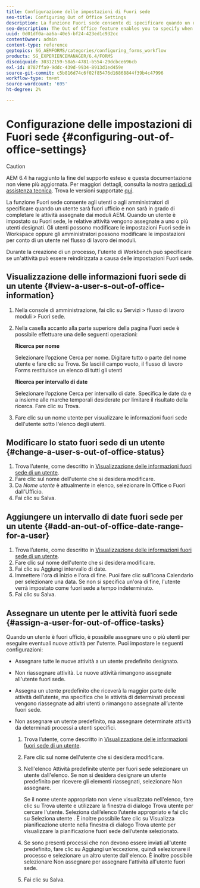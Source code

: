 ```yaml
---
title: Configurazione delle impostazioni di Fuori sede
seo-title: Configuring Out of Office Settings
description: La funzione Fuori sede consente di specificare quando un utente sarà fuori ufficio e non sarà in grado di completare le attività assegnate dai moduli AEM.
seo-description: The Out of Office feature enables you to specify when a user will be out of the office and unable to complete tasks assigned by AEM forms.
uuid: 0d01df0a-aa6a-40e5-bf24-423ed1c932cc
contentOwner: admin
content-type: reference
geptopics: SG_AEMFORMS/categories/configuring_forms_workflow
products: SG_EXPERIENCEMANAGER/6.4/FORMS
discoiquuid: 30312159-58a5-4781-b554-29dcbce696cb
exl-id: 8787ffa9-9ddc-439d-9934-8913d1ed459e
source-git-commit: c5b816d74c6f02f85476d16868844f39b4c47996
workflow-type: tm+mt
source-wordcount: '695'
ht-degree: 2%

---
```


# Configurazione delle impostazioni di Fuori sede {#configuring-out-of-office-settings}

>[!CAUTION]
>
>AEM 6.4 ha raggiunto la fine del supporto esteso e questa documentazione non viene più aggiornata. Per maggiori dettagli, consulta la nostra [periodi di assistenza tecnica](https://helpx.adobe.com/it/support/programs/eol-matrix.html). Trova le versioni supportate [qui](https://experienceleague.adobe.com/docs/).

La funzione Fuori sede consente agli utenti o agli amministratori di specificare quando un utente sarà fuori ufficio e non sarà in grado di completare le attività assegnate dai moduli AEM. Quando un utente è impostato su Fuori sede, le relative attività vengono assegnate a uno o più utenti designati. Gli utenti possono modificare le impostazioni Fuori sede in Workspace oppure gli amministratori possono modificare le impostazioni per conto di un utente nel flusso di lavoro dei moduli.

Durante la creazione di un processo, l&#39;utente di Workbench può specificare se un&#39;attività può essere reindirizzata a causa delle impostazioni Fuori sede.

## Visualizzazione delle informazioni fuori sede di un utente {#view-a-user-s-out-of-office-information}

1. Nella console di amministrazione, fai clic su Servizi > flusso di lavoro moduli > Fuori sede.
1. Nella casella accanto alla parte superiore della pagina Fuori sede è possibile effettuare una delle seguenti operazioni:

   **Ricerca per nome**

   Selezionare l’opzione Cerca per nome. Digitare tutto o parte del nome utente e fare clic su Trova. Se lasci il campo vuoto, il flusso di lavoro Forms restituisce un elenco di tutti gli utenti

   **Ricerca per intervallo di date**

   Selezionare l’opzione Cerca per intervallo di date. Specifica le date da e a insieme alle marche temporali desiderate per limitare il risultato della ricerca. Fare clic su Trova.

1. Fare clic su un nome utente per visualizzare le informazioni fuori sede dell&#39;utente sotto l&#39;elenco degli utenti.

## Modificare lo stato fuori sede di un utente {#change-a-user-s-out-of-office-status}

1. Trova l’utente, come descritto in [Visualizzazione delle informazioni fuori sede di un utente](configuring-out-office-settings.md#view-a-user-s-out-of-office-information).
1. Fare clic sul nome dell&#39;utente che si desidera modificare.
1. Da *Nome utente* è attualmente in elenco, selezionare In Office o Fuori dall&#39;Ufficio.
1. Fai clic su Salva.

## Aggiungere un intervallo di date fuori sede per un utente {#add-an-out-of-office-date-range-for-a-user}

1. Trova l’utente, come descritto in [Visualizzazione delle informazioni fuori sede di un utente](configuring-out-office-settings.md#view-a-user-s-out-of-office-information).
1. Fare clic sul nome dell&#39;utente che si desidera modificare.
1. Fai clic su Aggiungi intervallo di date.
1. Immettere l&#39;ora di inizio e l&#39;ora di fine. Puoi fare clic sull’icona Calendario per selezionare una data. Se non si specifica un&#39;ora di fine, l&#39;utente verrà impostato come fuori sede a tempo indeterminato.
1. Fai clic su Salva.

## Assegnare un utente per le attività fuori sede {#assign-a-user-for-out-of-office-tasks}

Quando un utente è fuori ufficio, è possibile assegnare uno o più utenti per eseguire eventuali nuove attività per l&#39;utente. Puoi impostare le seguenti configurazioni:

* Assegnare tutte le nuove attività a un utente predefinito designato.
* Non riassegnare attività. Le nuove attività rimangono assegnate all&#39;utente fuori sede.
* Assegna un utente predefinito che riceverà la maggior parte delle attività dell’utente, ma specifica che le attività di determinati processi vengono riassegnate ad altri utenti o rimangono assegnate all’utente fuori sede.
* Non assegnare un utente predefinito, ma assegnare determinate attività da determinati processi a utenti specifici.

   1. Trova l’utente, come descritto in [Visualizzazione delle informazioni fuori sede di un utente](configuring-out-office-settings.md#view-a-user-s-out-of-office-information).
   1. Fare clic sul nome dell&#39;utente che si desidera modificare.
   1. Nell&#39;elenco Attività predefinite utente per fuori sede selezionare un utente dall&#39;elenco. Se non si desidera designare un utente predefinito per ricevere gli elementi riassegnati, selezionare Non assegnare.

      Se il nome utente appropriato non viene visualizzato nell&#39;elenco, fare clic su Trova utente e utilizzare la finestra di dialogo Trova utente per cercare l&#39;utente. Seleziona dall’elenco l’utente appropriato e fai clic su Seleziona utente . È inoltre possibile fare clic su Visualizza pianificazione utente nella finestra di dialogo Trova utente per visualizzare la pianificazione fuori sede dell’utente selezionato.

   1. Se sono presenti processi che non devono essere inviati all&#39;utente predefinito, fare clic su Aggiungi un&#39;eccezione, quindi selezionare il processo e selezionare un altro utente dall&#39;elenco. È inoltre possibile selezionare Non assegnare per assegnare l&#39;attività all&#39;utente fuori sede.
   1. Fai clic su Salva.
